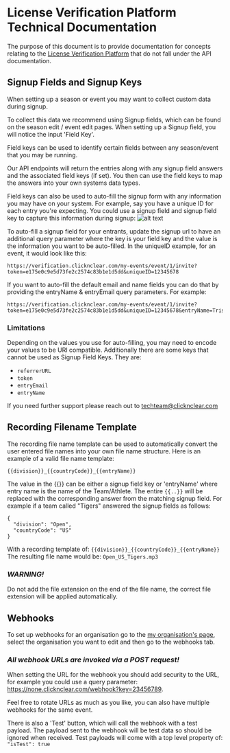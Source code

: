# License Verification Platform Technical Documentation
The purpose of this document is to provide documentation for concepts relating to the [License Verification Platform](https://verification.clicknclear.com) that do not fall under the API documentation.

## Signup Fields and Signup Keys
When setting up a season or event you may want to collect custom data during signup.

To collect this data we recommend using Signup fields, which can be found on the season edit / event edit pages.
When setting up a Signup field, you will notice the input 'Field Key'.

Field keys can be used to identify certain fields between any season/event that you may be running.

Our API endpoints will return the entries along with any signup field answers and the associated field keys (if set).
You then can use the field keys to map the answers into your own systems data types.

Field keys can also be used to auto-fill the signup form with any information you may have on your system.
For example, say you have a unique ID for each entry you're expecting. You could use a signup field and signup field key to capture this information during signup:
![alt text](./images/SIGNUP_FIELD_KEY.png)

To auto-fill a signup field for your entrants, update the signup url to have an additional query parameter where the key is your field key and the value is the information you want to be auto-filled.
In the uniqueID example, for an event, it would look like this:
```
https://verification.clicknclear.com/my-events/event/1/invite?token=e175e0c9e5d73fe2c2574c83b1e1d5dd&uniqueID=12345678
```
If you want to auto-fill the default email and name fields you can do that by providing the entryName & entryEmail query parameters.
For example:
```
https://verification.clicknclear.com/my-events/event/1/invite?token=e175e0c9e5d73fe2c2574c83b1e1d5dd&uniqueID=12345678&entryName=Tristan&entryEmail=tristan@clicknclear.com
```
### Limitations
Depending on the values you use for auto-filling, you may need to encode your values to be URI compatible.
Additionally there are some keys that cannot be used as Signup Field Keys.
They are:
- `referrerURL`
- `token`
- `entryEmail`
- `entryName`

If you need further support please reach out to [techteam@clicknclear.com](mailto:techteam@clicknclear.com)

## Recording Filename Template
The recording file name template can be used to automatically convert the user entered file names into your own file name structure.
Here is an example of a valid file name template:

`{{division}}_{{countryCode}}_{{entryName}}`

The value in the {{}} can be either a signup field key or 'entryName' where entry name is the name of the Team/Athlete.
The entire `{{..}}` will be replaced with the corresponding answer from the matching signup field.
For example if a team called "Tigers" answered the signup fields as follows:
```
{
  "division": "Open",
  "countryCode": "US"
}
```

With a recording template of: `{{division}}_{{countryCode}}_{{entryName}}`
The resulting file name would be: `Open_US_Tigers.mp3`

### *WARNING!*
Do not add the file extension on the end of the file name, the correct file extension will be applied automatically.

## Webhooks
To set up webhooks for an organisation go to the [my organisation's page](https://verification.clicknclear.com/en-gb/my/orgs), select the organisation you want to edit and then go to the webhooks tab.

### *All webhook URLs are invoked via a POST request!*

When setting the URL for the webhook you should add security to the URL, for example you could use a query parameter: https://none.clicknclear.com/webhook?key=23456789.

Feel free to rotate URLs as much as you like, you can also have multiple webhooks for the same event.

There is also a 'Test' button, which will call the webhook with a test payload. The payload sent to the webhook will be test data so should be ignored when received. Test payloads will come with a top level property of: `"isTest": true`
